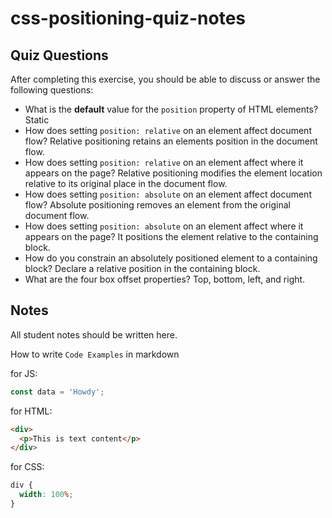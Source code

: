 # css-positioning-quiz-notes

## Quiz Questions

After completing this exercise, you should be able to discuss or answer the following questions:

- What is the **default** value for the `position` property of HTML elements?
  Static
- How does setting `position: relative` on an element affect document flow?
  Relative positioning retains an elements position in the document flow.
- How does setting `position: relative` on an element affect where it appears on the page?
  Relative positioning modifies the element location relative to its original place in the document flow.
- How does setting `position: absolute` on an element affect document flow?
  Absolute positioning removes an element from the original document flow.
- How does setting `position: absolute` on an element affect where it appears on the page?
  It positions the element relative to the containing block.
- How do you constrain an absolutely positioned element to a containing block?
  Declare a relative position in the containing block.
- What are the four box offset properties?
  Top, bottom, left, and right.

## Notes

All student notes should be written here.

How to write `Code Examples` in markdown

for JS:

```javascript
const data = 'Howdy';
```

for HTML:

```html
<div>
  <p>This is text content</p>
</div>
```

for CSS:

```css
div {
  width: 100%;
}
```
